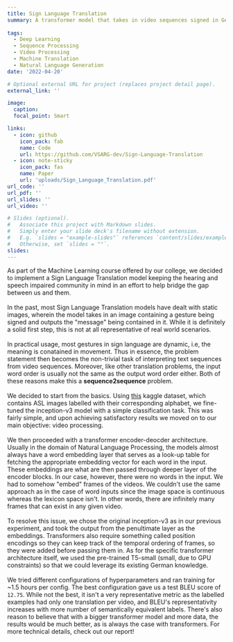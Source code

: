 ```yaml
---
title: Sign Language Translation
summary: A transformer model that takes in video sequences signed in German Sign Language and translates them into readable German text.
 
tags:
  - Deep Learning
  - Sequence Processing
  - Video Processing
  - Machine Translation
  - Natural Language Generation
date: '2022-04-20'

# Optional external URL for project (replaces project detail page).
external_link: ''

image:
  caption: 
  focal_point: Smart

links:
  - icon: github
    icon_pack: fab
    name: Code
    url: https://github.com/VSARG-dev/Sign-Language-Translation
  - icon: note-sticky
    icon_pack: fas
    name: Paper
    url: 'uploads/Sign_Language_Translation.pdf'
url_code: ''
url_pdf: ''
url_slides: ''
url_video: ''

# Slides (optional).
#   Associate this project with Markdown slides.
#   Simply enter your slide deck's filename without extension.
#   E.g. `slides = "example-slides"` references `content/slides/example-slides.md`.
#   Otherwise, set `slides = ""`.
slides: 
---
```


As part of the Machine Learning course offered by our college, we decided to implement a Sign Language Translation model keeping the hearing and speech impaired community in mind in an effort to help bridge the gap between us and them. \
\
In the past, most Sign Language Translation models have dealt with static images, wherein the model takes in an image containing a gesture being signed and outputs the "message" being contained in it. While it is definitely a solid first step, this is not at all representative of real world scenarios. \
\
In practical usage, most gestures in sign language are dynamic, i.e, the meaning is conatained in movement. Thus in essence, the problem statement then becomes the non-trivial task of interpreting text sequences from video sequences. Moreover, like other translation problems, the input word order is usually not the same as the output word order either. Both of these reasons make this a **sequence2sequence** problem. \
\
We decided to start from the basics. Using [this](https://www.kaggle.com/datasets/grassknoted/asl-alphabet) kaggle dataset, which contains ASL images labelled with their corresponding alphabet, we fine-tuned the inception-v3 model with a simple classification task. This was fairly simple, and upon achieving satisfactory results we moved on to our main objective: video processing. \
\
We then proceeded with a transformer encoder-deocder architecture. Usually in the domain of Natural Language Processing, the models almost always have a word embedding layer that serves as a look-up table for fetching the appropriate embedding vector for each word in the input. These embeddings are what are then passed through deeper layer of the encoder blocks. In our case, however, there were no words in the input. We had to somehow "embed" frames of the videos. We couldn't use the same approach as in the case of word inputs since the image space is continuous whereas the lexicon space isn't. In other words, there are infinitely many frames that can exist in any given video.\
\
To resolve this issue, we chose the original inception-v3 as in our previous experiment, and took the output from the penultimate layer as the embeddings. Transformers also require something called position encodings so they can keep track of the temporal ordering of frames, so they were added before passing them in. As for the specific transformer architecture itself, we used the pre-trained T5-small (small, due to GPU constraints) so that we could leverage its existing German knowledge. \
\
We tried different configurations of hyperparameters and ran training for ~1.5 hours per config. The best configuration gave us a test BLEU score of `12.75`. While not the best, it isn't a very representative metric as the labelled examples had only one translation per video, and BLEU's representativity increases with more number of semantically equivalent labels. There's also reason to believe that with a bigger transformer model and more data, the results would be much better, as is always the case with transformers. For more technical details, check out our report! 

<!-- Credits: My teammate [Pranav Balaji](https://github.com/greenfish8090) -->
